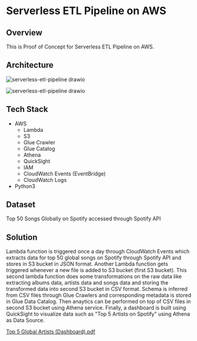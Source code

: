 # Serverless ETL Pipeline on AWS

## Overview 

This is Proof of Concept for Serverless ETL Pipeline on AWS. 

## Architecture

![serverless-etl-pipeline drawio](https://github.com/iamavnish/serverless-etl-pipeline/assets/13760927/16fb7b59-ccf2-4874-82ae-1f3666f9666b)

![serverless-etl-pipeline drawio](https://github.com/iamavnish/serverless-etl-pipeline/assets/13760927/dc4b75e2-ac85-49ca-bc1b-2a912bfcf71b)


## Tech Stack

- AWS
  - Lambda
  - S3
  - Glue Crawler
  - Glue Catalog
  - Athena
  - QuickSight
  - IAM
  - CloudWatch Events (EventBridge)
  - CloudWatch Logs
- Python3

## Dataset

Top 50 Songs Globally on Spotify accessed through Spotify API

## Solution

Lambda function is triggered once a day through CloudWatch Events which extracts data for top 50 global songs on Spotify through Spotify API and stores in S3 bucket in JSON format. Another Lambda function gets triggered whenever a new file is added to S3 bucket (first S3 bucket). This second lambda function does some transformations on the raw data like extracting albums data, artists data and songs data and storing the transformed data into second S3 bucket in CSV format. Schema is inferred from CSV files through Glue Crawlers and corresponding metadata is stored in Glue Data Catalog. Then anaytics can be performed on top of CSV files in second S3 bucket using Athena service. Finally, a dashboard is built using QuickSight to visualize data such as "Top 5 Artists on Spotify" using Athena as Data Source.

[Top 5 Global Artists (Dashboard).pdf](https://github.com/user-attachments/files/15949227/Top.5.Global.Artists.Dashboard.pdf)


